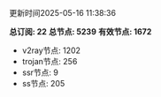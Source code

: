 更新时间2025-05-16 11:38:36

**总订阅: 22**
**总节点: 5239**
**有效节点: 1672**
- v2ray节点: 1202
- trojan节点: 256
- ssr节点: 9
- ss节点: 205
